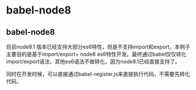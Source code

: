 # babel-node8

## babel-node8
目前node8.1 版本已经支持大部分es6特性，但是不支持import和export。本例子主要目的是基于import/export+ node8 es6特性开发。最终通过babel仅仅转化import/export语法，其他es6语法不做转化，因为node8.1已经直接支持了。

同时在开发时候，可以直接通过babel-register.js来直接执行代码，不需要先转化代码。